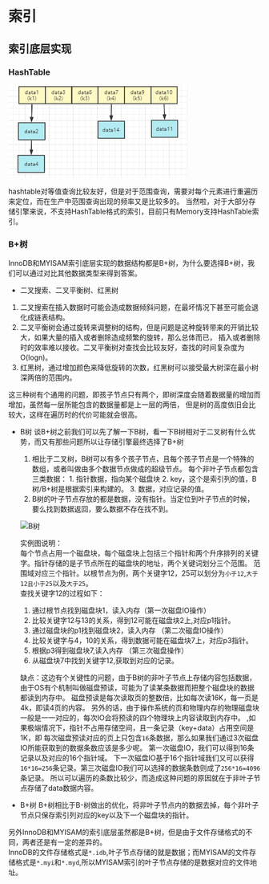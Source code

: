 # 索引

## 索引底层实现

### HashTable
![hashtable](../../img/mysql/hashtable.PNG)  

hashtable对等值查询比较友好，但是对于范围查询，需要对每个元素进行重遍历来定位，而在生产中范围查询出现的频率又是比较多的。
当然啦，对于大部分存储引擎来说，不支持HashTable格式的索引，目前只有Memory支持HashTable索引。

### B+树 
InnoDB和MYISAM索引底层实现的数据结构都是B+树，为什么要选择B+树，我们可以通过对比其他数据类型来得到答案。
- 二叉搜索、二叉平衡树、红黑树

 1. 二叉搜索在插入数据时可能会造成数据倾斜问题，在最坏情况下甚至可能会退化成链表结构。
 2. 二叉平衡树会通过旋转来调整树的结构，但是问题是这种旋转带来的开销比较大，如果大量的插入或者删除造成频繁的旋转，那么总体而已， 插入或者删除时的效率难以接收。二叉平衡树对查找会比较友好，查找的时间复杂度为O(logn)。
 3. 红黑树，通过增加颜色来降低旋转的次数，红黑树可以接受最大树深在最小树深两倍的范围内。

这三种树有个通用的问题，即孩子节点只有两个，即树深度会随着数据量的增加而增加，虽然每一层所能包含的数据量都是上一层的两倍， 但是树的高度依旧会比较大，这样在遍历时的代价可能就会很高。

- B树 
  谈B+树之前我们可以先了解一下B树，看一下B树相对于二叉树有什么优势，而又有那些问题所以让存储引擎最终选择了B+树
 
  1. 相比于二叉树，B树可以有多个孩子节点，且每个孩子节点是一个特殊的数组，或者叫做由多个数据节点做成的超级节点。
  每个非叶子节点都包含三类数据：    1. 指针数据，指向某个磁盘块 2. key，这个是索引列的值，B树/B+树是根据索引来构建的。 3. 数据，对应记录的值。
  2. B树的叶子节点存放的都是数据，没有指针。当定位到叶子节点的时候，要么找到数据返回，要么数据不存在找不到。   

  ![B树](../../img/mysql/B树.PNG)

  实例图说明：  
  每个节点占用一个磁盘块，每个磁盘块上包括三个指针和两个升序排列的关键字。指针存储的是子节点所在的磁盘块的地址，两个关键词划分三个范围。
  范围域对应三个指针。以根节点为例，两个关键字12，25可以划分为`小于12`,`大于12且小于25`以及`大于25`。  
  查找关键字12的过程如下：  
  1. 通过根节点找到磁盘块1，读入内存（第一次磁盘IO操作）
  2. 比较关键字12与13的关系，得到12可能在磁盘块2上,对应p1指针。
  3. 通过磁盘块的p1找到磁盘块2，读入内存 （第二次磁盘IO操作）
  4. 比较关键字与4，10的关系，得到数据可能在磁盘块7上，对应p3指针。
  5. 根据p3得到磁盘块7,读入内存 （第三次磁盘操作）
  6. 从磁盘块7中找到关键字12,获取到对应的记录。
  
  缺点：这边有个关键性的问题，由于B树的非叶子节点上存储内容包括数据，由于OS有个机制叫做磁盘预读，可能为了读某条数据而把整个磁盘块的数据都读到内存中。
  磁盘预读是每次读取页的整数倍，比如每次读16K，每一页是4k，即读4页的内容。 另外的话，由于操作系统的页和物理内存的物理磁盘块一般是一一对应的，每次IO会将预读的四个物理块上内容读取到内存中。
  ,如果极端情况下，指针不占用存储空间，且一条记录（key+data）占用空间是1K，即 每次磁盘预读对应的页上只包含`16`条数据，那么如果我们通过3次磁盘IO所能获取到的数据条数应该是多少呢。
  第一次磁盘IO，我们可以得到16条记录以及对应的16个指针域。 下一次磁盘IO基于16个指针域我们又可以获得`16*16=256`条记录。第三次磁盘IO我们可以选择的数据条数则成了`256*16=4096`条记录。
  所以可以遍历的条数比较少，而造成这种问题的原因就在于非叶子节点存储了data数据内容。
  
- B+树
  B+树相比于B-树做出的优化，将非叶子节点内的数据去掉，每个非叶子节点只保存索引列对应的key以及下一个磁盘块的指针。
  
另外InnoDB和MYISAM的索引底层虽然都是B+树，但是由于文件存储格式的不同，两者还是有一定的差异的。  
InnoDB的文件存储格式是`*.idb`,叶子节点存储的就是数据；而MYISAM的文件存储格式是`*.myi`和`*.myd`,所以MYISAM索引的叶子节点存储的是数据对应的文件地址。

  

    
   